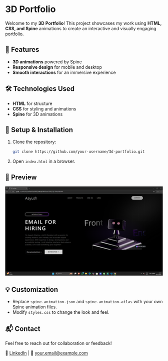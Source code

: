 # 3D Portfolio

Welcome to my **3D Portfolio**! This project showcases my work using **HTML, CSS, and Spine** animations to create an interactive and visually engaging portfolio.

## 🚀 Features
- **3D animations** powered by Spine
- **Responsive design** for mobile and desktop
- **Smooth interactions** for an immersive experience

## 🛠️ Technologies Used
- **HTML** for structure
- **CSS** for styling and animations
- **Spine** for 3D animations

## 📂 Setup & Installation
1. Clone the repository:
   ```sh
   git clone https://github.com/your-username/3d-portfolio.git
   ```
3. Open `index.html` in a browser.

## 📸 Preview
![Portfolio Preview](preview.png)

## 💡 Customization
- Replace `spine-animation.json` and `spine-animation.atlas` with your own Spine animation files.
- Modify `styles.css` to change the look and feel.

## 📬 Contact
Feel free to reach out for collaboration or feedback!

🔗 [LinkedIn](https://www.linkedin.com/in/your-profile) | 📧 your.email@example.com
